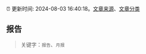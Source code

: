 :alarm_clock: 更新时间: 2024-08-03 16:40:18。[文章来源](/README.md)、[文章分类](/TAGS.md)

## 报告


> 关键字：`报告`、`月报`



